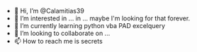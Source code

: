 - 👋 Hi, I’m @Calamitias39
- 👀 I’m interested in ... in ... maybe I'm looking for that forever.
- 🌱 I’m currently learning python vba PAD excelquery
- 💞️ I’m looking to collaborate on ...
- 📫 How to reach me is secrets

<!---
Calamitias39/Calamitias39 is a ✨ special ✨ repository because its `README.md` (this file) appears on your GitHub profile.
You can click the Preview link to take a look at your changes.
--->
